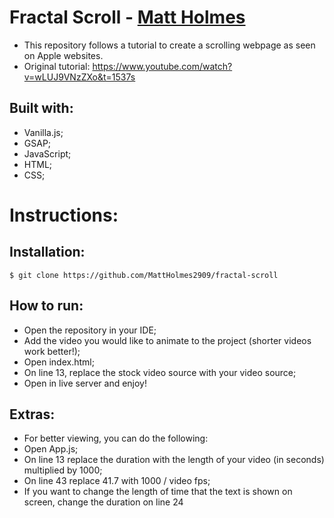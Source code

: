 # Fractal Scroll - [Matt Holmes](https:/github.com/MattHolmes2909)

- This repository follows a tutorial to create a scrolling webpage as seen on Apple websites.
- Original tutorial: https://www.youtube.com/watch?v=wLUJ9VNzZXo&t=1537s

## Built with:
- Vanilla.js;
- GSAP;
- JavaScript;
- HTML;
- CSS;

# Instructions:
## Installation:
    $ git clone https://github.com/MattHolmes2909/fractal-scroll

## How to run:
- Open the repository in your IDE;
- Add the video you would like to animate to the project (shorter videos work better!);
- Open index.html;
- On line 13, replace the stock video source with your video source;
- Open in live server and enjoy!


## Extras:

- For better viewing, you can do the following:
- Open App.js;
- On line 13 replace the duration with the length of your video (in seconds) multiplied by 1000;
- On line 43 replace 41.7 with 1000 / video fps;
- If you want to change the length of time that the text is shown on screen, change the duration on line 24
